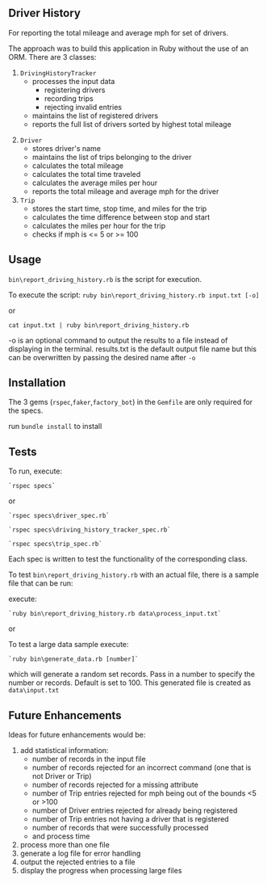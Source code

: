 ## Driver History
For reporting the total mileage and average mph for set of drivers.

The approach was to build this application in Ruby without the use of an ORM. There are 3 classes: 
  1. `DrivingHistoryTracker`
      - processes the input data 
          - registering drivers
          - recording trips
          - rejecting invalid entries
      - maintains the list of registered drivers
      - reports the full list of drivers sorted by highest total mileage
  2) `Driver`
      - stores driver's name
      - maintains the list of trips belonging to the driver
      - calculates the total mileage
      - calculates the total time traveled
      - calculates the average miles per hour
      - reports the total mileage and average mph for the driver
  3) `Trip`
      - stores the start time, stop time, and miles for the trip
      - calculates the time difference between stop and start
      - calculates the miles per hour for the trip
      - checks if mph is <= 5 or >= 100

## Usage
`bin\report_driving_history.rb` is the script for execution. 

To execute the script:
`ruby bin\report_driving_history.rb input.txt [-o]` 

or 

`cat input.txt | ruby bin\report_driving_history.rb`

-o is an optional command to output the results to a file instead of displaying in the terminal. results.txt is the default output file name but this can be overwritten by passing the desired name after `-o`

## Installation
The 3 gems (`rspec`,`faker`,`factory_bot`) in the `Gemfile` are only required for the specs.

run `bundle install` to install

## Tests
To run, execute:

    `rspec specs` 

or

    `rspec specs\driver_spec.rb`

    `rspec specs\driving_history_tracker_spec.rb`

    `rspec specs\trip_spec.rb`
  

Each spec is written to test the functionality of the corresponding class.

To test `bin\report_driving_history.rb` with an actual file, there is a sample file that can be run:

execute:

    `ruby bin\report_driving_history.rb data\process_input.txt`

or 

  To test a large data sample execute:
  
    `ruby bin\generate_data.rb [number]` 
    
  which will generate a random set records. Pass in a number to specify the number or records. Default is set to 100. This generated file is created as `data\input.txt`


## Future Enhancements
Ideas for future enhancements would be:
1) add statistical information:
    - number of records in the input file
    - number of records rejected for an incorrect command (one that is not Driver or Trip)
    - number of records rejected for a missing attribute
    - number of Trip entries rejected for mph being out of the bounds <5 or >100
    - number of Driver entries rejected for already being registered
    - number of Trip entries not having a driver that is registered
    - number of records that were successfully processed
    - and process time 
2) process more than one file
3) generate a log file for error handling
4) output the rejected entries to a file
5) display the progress when processing large files
